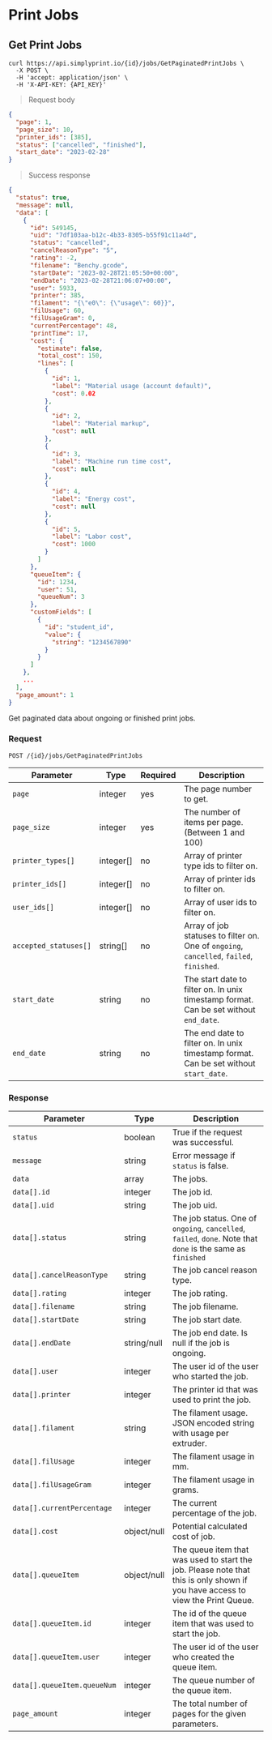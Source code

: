 # Print Jobs

## Get Print Jobs

```shell
curl https://api.simplyprint.io/{id}/jobs/GetPaginatedPrintJobs \
  -X POST \
  -H 'accept: application/json' \
  -H 'X-API-KEY: {API_KEY}'
```

> Request body

```json
{
  "page": 1,
  "page_size": 10,
  "printer_ids": [385],
  "status": ["cancelled", "finished"],
  "start_date": "2023-02-28"
}
```

> Success response

```json
{
  "status": true,
  "message": null,
  "data": [
    {
      "id": 549145,
      "uid": "7df103aa-b12c-4b33-8305-b55f91c11a4d",
      "status": "cancelled",
      "cancelReasonType": "5",
      "rating": -2,
      "filename": "Benchy.gcode",
      "startDate": "2023-02-28T21:05:50+00:00",
      "endDate": "2023-02-28T21:06:07+00:00",
      "user": 5933,
      "printer": 385,
      "filament": "{\"e0\": {\"usage\": 60}}",
      "filUsage": 60,
      "filUsageGram": 0,
      "currentPercentage": 48,
      "printTime": 17,
      "cost": {
        "estimate": false,
        "total_cost": 150,
        "lines": [
          {
            "id": 1,
            "label": "Material usage (account default)",
            "cost": 0.02
          },
          {
            "id": 2,
            "label": "Material markup",
            "cost": null
          },
          {
            "id": 3,
            "label": "Machine run time cost",
            "cost": null
          },
          {
            "id": 4,
            "label": "Energy cost",
            "cost": null
          },
          {
            "id": 5,
            "label": "Labor cost",
            "cost": 1000
          }
        ]
      },
      "queueItem": {
        "id": 1234,
        "user": 51,
        "queueNum": 3
      },
      "customFields": [
        {
          "id": "student_id",
          "value": {
            "string": "1234567890"
          }
        }
      ]
    },
    ...
  ],
  "page_amount": 1
}
```

Get paginated data about ongoing or finished print jobs.

### Request

`POST /{id}/jobs/GetPaginatedPrintJobs`

| Parameter             | Type      | Required | Description                                                                              |
| --------------------- | --------- | -------- | ---------------------------------------------------------------------------------------- |
| `page`                | integer   | yes      | The page number to get.                                                                  |
| `page_size`           | integer   | yes      | The number of items per page. (Between 1 and 100)                                        |
| `printer_types[]`     | integer[] | no       | Array of printer type ids to filter on.                                                  |
| `printer_ids[]`       | integer[] | no       | Array of printer ids to filter on.                                                       |
| `user_ids[]`          | integer[] | no       | Array of user ids to filter on.                                                          |
| `accepted_statuses[]` | string[]  | no       | Array of job statuses to filter on. One of `ongoing`, `cancelled`, `failed`, `finished`. |
| `start_date`          | string    | no       | The start date to filter on. In unix timestamp format. Can be set without `end_date`.    |
| `end_date`            | string    | no       | The end date to filter on. In unix timestamp format. Can be set without `start_date`.    |

### Response

| Parameter                   | Type        | Description                                                                                                                    |
| --------------------------- | ----------- | ------------------------------------------------------------------------------------------------------------------------------ |
| `status`                    | boolean     | True if the request was successful.                                                                                            |
| `message`                   | string      | Error message if `status` is false.                                                                                            |
| `data`                      | array       | The jobs.                                                                                                                      |
| `data[].id`                 | integer     | The job id.                                                                                                                    |
| `data[].uid`                | string      | The job uid.                                                                                                                   |
| `data[].status`             | string      | The job status. One of `ongoing`, `cancelled`, `failed`, `done`. Note that `done` is the same as `finished`                    |
| `data[].cancelReasonType`   | string      | The job cancel reason type.                                                                                                    |
| `data[].rating`             | integer     | The job rating.                                                                                                                |
| `data[].filename`           | string      | The job filename.                                                                                                              |
| `data[].startDate`          | string      | The job start date.                                                                                                            |
| `data[].endDate`            | string/null | The job end date. Is null if the job is ongoing.                                                                               |
| `data[].user`               | integer     | The user id of the user who started the job.                                                                                   |
| `data[].printer`            | integer     | The printer id that was used to print the job.                                                                                 |
| `data[].filament`           | string      | The filament usage. JSON encoded string with usage per extruder.                                                               |
| `data[].filUsage`           | integer     | The filament usage in mm.                                                                                                      |
| `data[].filUsageGram`       | integer     | The filament usage in grams.                                                                                                   |
| `data[].currentPercentage`  | integer     | The current percentage of the job.                                                                                             |
| `data[].cost`               | object/null | Potential calculated cost of job.                                                                                              |
| `data[].queueItem`          | object/null | The queue item that was used to start the job. Please note that this is only shown if you have access to view the Print Queue. |
| `data[].queueItem.id`       | integer     | The id of the queue item that was used to start the job.                                                                       |
| `data[].queueItem.user`     | integer     | The user id of the user who created the queue item.                                                                            |
| `data[].queueItem.queueNum` | integer     | The queue number of the queue item.                                                                                            |
| `page_amount`               | integer     | The total number of pages for the given parameters.                                                                            |
